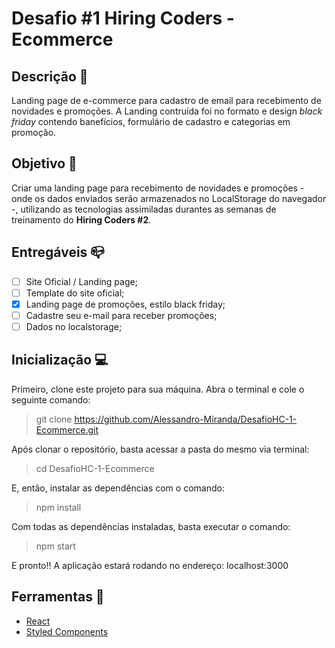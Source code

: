 # Desafio #1 Hiring Coders - Ecommerce

## Descrição :page_facing_up:

Landing page de e-commerce para cadastro de email para recebimento de novidades e promoções. A Landing contruída foi no formato e design _black friday_ contendo banefícios, formulário de cadastro e categorias em promoção.

## Objetivo :dart:

Criar uma landing page para recebimento de novidades e promoções - onde os dados enviados serão armazenados no LocalStorage do navegador -, utilizando as tecnologias assimiladas durantes as semanas de treinamento do __Hiring Coders #2__.

## Entregáveis :mailbox_closed:

- [ ] Site Oficial / Landing page;
- [ ] Template do site oficial;
- [x] Landing page de promoções, estilo black friday; 
- [ ] Cadastre seu e-mail para receber promoções;
- [ ] Dados no localstorage;

## Inicialização :computer:

Primeiro, clone este projeto para sua máquina. Abra o terminal e cole o seguinte comando:

> git clone https://github.com/Alessandro-Miranda/DesafioHC-1-Ecommerce.git

Após clonar o repositório, basta acessar a pasta do mesmo via terminal:

> cd DesafioHC-1-Ecommerce

E, então, instalar as dependências com o comando:

> npm install

Com todas as dependências instaladas, basta executar o comando:

> npm start

E pronto!! A aplicação estará rodando no endereço: localhost:3000

## Ferramentas :wrench:
- [React](https://pt-br.reactjs.org/)
- [Styled Components](https://styled-components.com/)